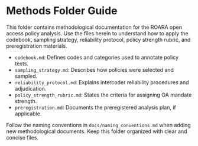 # Methods Folder Guide

This folder contains methodological documentation for the ROARA open access policy analysis. Use the files herein to understand how to apply the codebook, sampling strategy, reliability protocol, policy strength rubric, and preregistration materials.

- `codebook.md`: Defines codes and categories used to annotate policy texts.
- `sampling_strategy.md`: Describes how policies were selected and sampled.
- `reliability_protocol.md`: Explains intercoder reliability procedures and adjudication.
- `policy_strength_rubric.md`: States the criteria for assigning OA mandate strength.
- `preregistration.md`: Documents the preregistered analysis plan, if applicable.

Follow the naming conventions in `docs/naming_conventions.md` when adding new methodological documents. Keep this folder organized with clear and concise files.
